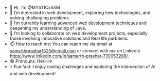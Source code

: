 - 👋 Hi, I’m @MYSTICxSAM
- 👀 I’m interested in web development, exploring new technologies, and solving challenging problems.
- 🌱 I’m currently learning advanced web development techniques and deepening my understanding of Java.
- 💞️ I’m looking to collaborate on web development projects, especially those involving innovative solutions and Real life porblems.
- 📫 How to reach me: You can reach me via email at samarthprashar1525@gmail.com or connect with me on LinkedIn https://www.linkedin.com/in/samarth-prashar-739053286/.
- 😄 Pronouns: He/Him
- ⚡ Fun fact: I enjoy coding challenges and exploring the intersection of AI and web development!    

